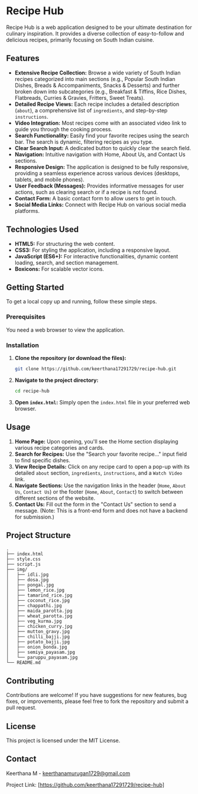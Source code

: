 # Recipe Hub

Recipe Hub is a web application designed to be your ultimate destination for culinary inspiration. It provides a diverse collection of easy-to-follow and delicious recipes, primarily focusing on South Indian cuisine.

## Features

  * **Extensive Recipe Collection:** Browse a wide variety of South Indian recipes categorized into main sections (e.g., Popular South Indian Dishes, Breads & Accompaniments, Snacks & Desserts) and further broken down into subcategories (e.g., Breakfast & Tiffins, Rice Dishes, Flatbreads, Curries & Gravies, Fritters, Sweet Treats).
  * **Detailed Recipe Views:** Each recipe includes a detailed description (`about`), a comprehensive list of `ingredients`, and step-by-step `instructions`.
  * **Video Integration:** Most recipes come with an associated video link to guide you through the cooking process.
  * **Search Functionality:** Easily find your favorite recipes using the search bar. The search is dynamic, filtering recipes as you type.
  * **Clear Search Input:** A dedicated button to quickly clear the search field.
  * **Navigation:** Intuitive navigation with Home, About Us, and Contact Us sections.
  * **Responsive Design:** The application is designed to be fully responsive, providing a seamless experience across various devices (desktops, tablets, and mobile phones).
  * **User Feedback (Messages):** Provides informative messages for user actions, such as clearing search or if a recipe is not found.
  * **Contact Form:** A basic contact form to allow users to get in touch.
  * **Social Media Links:** Connect with Recipe Hub on various social media platforms.

## Technologies Used

  * **HTML5:** For structuring the web content.
  * **CSS3:** For styling the application, including a responsive layout.
  * **JavaScript (ES6+):** For interactive functionalities, dynamic content loading, search, and section management.
  * **Boxicons:** For scalable vector icons.

## Getting Started

To get a local copy up and running, follow these simple steps.

### Prerequisites

You need a web browser to view the application.

### Installation

1.  **Clone the repository (or download the files):**

    ```bash
    git clone https://github.com/keerthana17291729/recipe-hub.git
    ```

2.  **Navigate to the project directory:**

    ```bash
    cd recipe-hub
    ```

3.  **Open `index.html`:**
    Simply open the `index.html` file in your preferred web browser.

## Usage

1.  **Home Page:** Upon opening, you'll see the Home section displaying various recipe categories and cards.
2.  **Search for Recipes:** Use the "Search your favorite recipe..." input field to find specific dishes.
3.  **View Recipe Details:** Click on any recipe card to open a pop-up with its detailed `about` section, `ingredients`, `instructions`, and a `Watch Video` link.
4.  **Navigate Sections:** Use the navigation links in the header (`Home`, `About Us`, `Contact Us`) or the footer (`Home`, `About`, `Contact`) to switch between different sections of the website.
5.  **Contact Us:** Fill out the form in the "Contact Us" section to send a message. (Note: This is a front-end form and does not have a backend for submission.)

## Project Structure

```
.
├── index.html
├── style.css
├── script.js
├── img/
│   ├── idli.jpg
│   ├── dosa.jpg
│   ├── pongal.jpg
│   ├── lemon_rice.jpg
│   ├── tamarind_rice.jpg
│   ├── coconut_rice.jpg
│   ├── chappathi.jpg
│   ├── maida_parotta.jpg
│   ├── wheat_parotta.jpg
│   ├── veg_kurma.jpg
│   ├── chicken_curry.jpg
│   ├── mutton_gravy.jpg
│   ├── chilli_bajji.jpg
│   ├── potato_bajji.jpg
│   ├── onion_bonda.jpg
│   ├── semiya_payasam.jpg
│   └── paruppu_payasam.jpg
└── README.md
```

## Contributing

Contributions are welcome\! If you have suggestions for new features, bug fixes, or improvements, please feel free to fork the repository and submit a pull request.

## License

This project is licensed under the MIT License.

## Contact

Keerthana M - keerthanamurugan1729@gmail.com

Project Link: [https://github.com/keerthana17291729/recipe-hub]